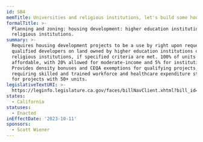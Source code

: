 ```yaml
---
id: SB4
memTitle: Universities and religious institutions, let's build some housing!
formalTitle: >-
  Planning and zoning: housing development: higher education institutions and
  religious institutions.
summary: >-
  Requires housing development projects to be a use by right upon request from
  qualified developers on land owned by higher education institutions or
  religious institutions, if specified criteria are met. 100% of units must be
  affordable, with 20% allowed for moderate-income and 5% for institution staff.
  Provides density bonuses and CEQA exemptions for qualifying projects, while
  requiring skilled and trained workforce and healthcare expenditure standards
  for projects with 50+ units.
legislativeTextURI: >-
  https://leginfo.legislature.ca.gov/faces/billNavClient.xhtml?bill_id=202320240SB4
states:
  - California
statuses:
  - Enacted
inEffectDate: '2023-10-11'
sponsors:
  - Scott Wiener
---
```


